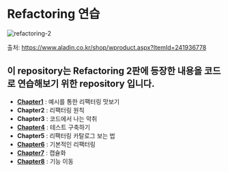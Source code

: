 # Refactoring 연습

![refactoring-2](https://image.aladin.co.kr/product/24193/67/cover500/e442537306_1.jpg)

출처: https://www.aladin.co.kr/shop/wproduct.aspx?ItemId=241936778

## 이 repository는 Refactoring 2판에 등장한 내용을 코드로 연습해보기 위한 repository 입니다.

- **[Chapter1](https://github.com/jewook3617/refactoring-practice/tree/master/chapter1)** : 예시를 통한 리팩터링 맛보기
- **Chapter2** : 리팩터링 원칙
- **Chapter3** : 코드에서 나는 악취
- **[Chapter4](https://github.com/jewook3617/refactoring-practice/tree/master/chapter4)** : 테스트 구축하기
- **Chapter5** : 리팩터링 카탈로그 보는 법
- **[Chapter6](https://github.com/jewook3617/refactoring-practice/tree/master/chapter6)** : 기본적인 리팩터링
- **[Chapter7](https://github.com/jewook3617/refactoring-practice/tree/master/chapter7)** : 캡슐화
- **[Chapter8](https://github.com/jewook3617/refactoring-practice/tree/master/chapter8)** : 기능 이동
